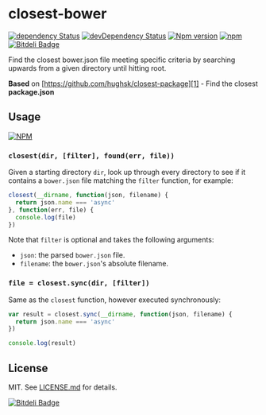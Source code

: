 # closest-bower

[![dependency Status](https://david-dm.org/Light241/closest-bower/status.svg?branch=master)](https://david-dm.org/Light241/closest-bower#info=Dependencies)
[![devDependency Status](https://david-dm.org/Light241/closest-bower/dev-status.svg?branch=master)](https://david-dm.org/Light241/closest-bower#info=devDependencies)
[![Npm version](https://badge.fury.io/bo/closest-bower.svg)](http://badge.fury.io/bo/closest-bower)
[![npm](https://img.shields.io/npm/l/express.svg)](https://github.com/Light241/closest-bower/blob/master/LICENSE.md)
[![Bitdeli Badge](https://d2weczhvl823v0.cloudfront.net/Light241/closest-bower/trend.png)](https://bitdeli.com/free "Bitdeli Badge")

Find the closest bower.json file meeting specific criteria by searching
upwards from a given directory until hitting root.

**Based** on [https://github.com/hughsk/closest-package][1] - Find the closest **package.json**

## Usage

[![NPM](https://nodei.co/npm/closest-bower.png)](https://nodei.co/npm/closest-bower/)

### `closest(dir, [filter], found(err, file))`

Given a starting directory `dir`, look up through every directory to see if
it contains a `bower.json` file matching the `filter` function, for example:

``` javascript
closest(__dirname, function(json, filename) {
  return json.name === 'async'
}, function(err, file) {
  console.log(file)
})
```

Note that `filter` is optional and takes the following arguments:

* `json`: the parsed `bower.json` file.
* `filename`: the `bower.json`'s absolute filename.

### `file = closest.sync(dir, [filter])`

Same as the `closest` function, however executed synchronously:

``` javascript
var result = closest.sync(__dirname, function(json, filename) {
  return json.name === 'async'
})

console.log(result)
```

## License

MIT. See [LICENSE.md](http://github.com/hughsk/closest-bower/blob/master/LICENSE.md) for details.

[1]: https://github.com/hughsk/closest-package

[![Bitdeli Badge](https://d2weczhvl823v0.cloudfront.net/Light241/closest-bower/trend.png)](https://bitdeli.com/free "Bitdeli Badge")

